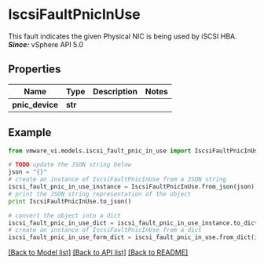 # IscsiFaultPnicInUse

This fault indicates the given Physical NIC is being used by iSCSI HBA.  ***Since:*** vSphere API 5.0 

## Properties
Name | Type | Description | Notes
------------ | ------------- | ------------- | -------------
**pnic_device** | **str** |  | 

## Example

```python
from vmware_vi.models.iscsi_fault_pnic_in_use import IscsiFaultPnicInUse

# TODO update the JSON string below
json = "{}"
# create an instance of IscsiFaultPnicInUse from a JSON string
iscsi_fault_pnic_in_use_instance = IscsiFaultPnicInUse.from_json(json)
# print the JSON string representation of the object
print IscsiFaultPnicInUse.to_json()

# convert the object into a dict
iscsi_fault_pnic_in_use_dict = iscsi_fault_pnic_in_use_instance.to_dict()
# create an instance of IscsiFaultPnicInUse from a dict
iscsi_fault_pnic_in_use_form_dict = iscsi_fault_pnic_in_use.from_dict(iscsi_fault_pnic_in_use_dict)
```
[[Back to Model list]](../README.md#documentation-for-models) [[Back to API list]](../README.md#documentation-for-api-endpoints) [[Back to README]](../README.md)



